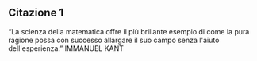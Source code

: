 ## Citazione 1

“La scienza della matematica offre il più brillante esempio di come la pura ragione possa con successo allargare il suo campo senza l'aiuto dell'esperienza.”
IMMANUEL KANT
